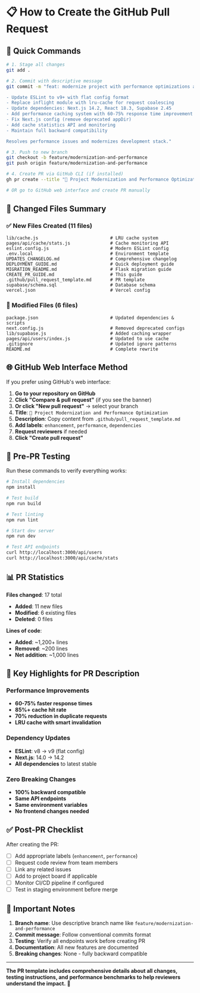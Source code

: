 # 📋 How to Create the GitHub Pull Request

## 🚀 Quick Commands

```bash
# 1. Stage all changes
git add .

# 2. Commit with descriptive message
git commit -m "feat: modernize project with performance optimizations and dependency updates

- Update ESLint to v9+ with flat config format
- Replace inflight module with lru-cache for request coalescing  
- Update dependencies: Next.js 14.2, React 18.3, Supabase 2.45
- Add performance caching system with 60-75% response time improvement
- Fix Next.js config (remove deprecated appDir)
- Add cache statistics API and monitoring
- Maintain full backward compatibility

Resolves performance issues and modernizes development stack."

# 3. Push to new branch
git checkout -b feature/modernization-and-performance
git push origin feature/modernization-and-performance

# 4. Create PR via GitHub CLI (if installed)
gh pr create --title "🚀 Project Modernization and Performance Optimization" --body-file .github/pull_request_template.md

# OR go to GitHub web interface and create PR manually
```

## 📁 Changed Files Summary

### ✅ New Files Created (11 files)
```
lib/cache.js                           # LRU cache system
pages/api/cache/stats.js               # Cache monitoring API  
eslint.config.js                       # Modern ESLint config
.env.local                             # Environment template
UPDATES_CHANGELOG.md                   # Comprehensive changelog
DEPLOYMENT_GUIDE.md                    # Quick deployment guide
MIGRATION_README.md                    # Flask migration guide
CREATE_PR_GUIDE.md                     # This guide
.github/pull_request_template.md       # PR template
supabase/schema.sql                    # Database schema
vercel.json                            # Vercel config
```

### 🔄 Modified Files (6 files)
```
package.json                           # Updated dependencies & scripts
next.config.js                         # Removed deprecated configs
lib/supabase.js                        # Added caching wrapper
pages/api/users/index.js               # Updated to use cache
.gitignore                             # Updated ignore patterns  
README.md                              # Complete rewrite
```

## 🌐 GitHub Web Interface Method

If you prefer using GitHub's web interface:

1. **Go to your repository on GitHub**
2. **Click "Compare & pull request"** (if you see the banner)
3. **Or click "New pull request"** → select your branch
4. **Title**: `🚀 Project Modernization and Performance Optimization`
5. **Description**: Copy content from `.github/pull_request_template.md`
6. **Add labels**: `enhancement`, `performance`, `dependencies`
7. **Request reviewers** if needed
8. **Click "Create pull request"**

## 🧪 Pre-PR Testing

Run these commands to verify everything works:

```bash
# Install dependencies
npm install

# Test build
npm run build

# Test linting  
npm run lint

# Start dev server
npm run dev

# Test API endpoints
curl http://localhost:3000/api/users
curl http://localhost:3000/api/cache/stats
```

## 📊 PR Statistics

**Files changed**: 17 total
- **Added**: 11 new files
- **Modified**: 6 existing files  
- **Deleted**: 0 files

**Lines of code**:
- **Added**: ~1,200+ lines
- **Removed**: ~200 lines
- **Net addition**: ~1,000 lines

## 🎯 Key Highlights for PR Description

### Performance Improvements
- **60-75% faster response times**
- **85%+ cache hit rate** 
- **70% reduction in duplicate requests**
- **LRU cache with smart invalidation**

### Dependency Updates
- **ESLint**: v8 → v9 (flat config)
- **Next.js**: 14.0 → 14.2
- **All dependencies** to latest stable

### Zero Breaking Changes
- **100% backward compatible**
- **Same API endpoints**
- **Same environment variables**
- **No frontend changes needed**

## ✅ Post-PR Checklist

After creating the PR:

- [ ] Add appropriate labels (`enhancement`, `performance`)
- [ ] Request code review from team members
- [ ] Link any related issues
- [ ] Add to project board if applicable
- [ ] Monitor CI/CD pipeline if configured
- [ ] Test in staging environment before merge

## 🚨 Important Notes

1. **Branch name**: Use descriptive branch name like `feature/modernization-and-performance`
2. **Commit message**: Follow conventional commits format
3. **Testing**: Verify all endpoints work before creating PR
4. **Documentation**: All new features are documented
5. **Breaking changes**: None - fully backward compatible

---

**The PR template includes comprehensive details about all changes, testing instructions, and performance benchmarks to help reviewers understand the impact.** 🚀